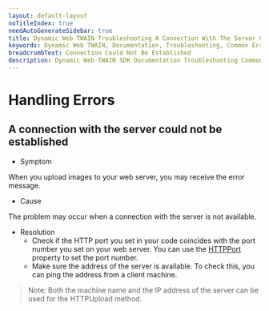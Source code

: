 ```yaml
---
layout: default-layout
noTitleIndex: true
needAutoGenerateSidebar: true
title: Dynamic Web TWAIN Troubleshooting A Connection With The Server Could Not Be Established
keywords: Dynamic Web TWAIN, Documentation, Troubleshooting, Common Errors, Connection Could Not Be Established
breadcrumbText: Connection Could Not Be Established
description: Dynamic Web TWAIN SDK Documentation Troubleshooting Common Errors Connection Could Not Be Established Page
---
```


# Handling Errors

## A connection with the server could not be established

* Symptom

When you upload images to your web server, you may receive the error message.

* Cause

The problem may occur when a connection with the server is not available.

* Resolution
  + Check if the HTTP port you set in your code coincides with the port number you set on your web server. You can use the [HTTPPort]({{site.info}}api/WebTwain_IO.html#httpport) property to set the port number.
  + Make sure the address of the server is available. To check this, you can ping the address from a client machine.

> Note:
> Both the machine name and the IP address of the server can be used for the HTTPUpload method.